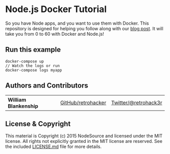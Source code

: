 Node.js Docker Tutorial
===============

So you have Node apps, and you want to use them with Docker. This repository is designed for helping you follow along with our [blog post](https://nodesource.com/blog/dockerizing-your-nodejs-applications/). It will take you from 0 to 60 with Docker and Node.js!

## Run this example

```
docker-compose up
// Watch the logs or run
docker-compose logs myapp

```

## Authors and Contributors

<table><tbody>
<tr><th align="left">William Blankenship</th><td><a href="https://github.com/hughsk">GitHub/retrohacker</a></td><td><a href="http://twitter.com/retrohack3r">Twitter/@retrohack3r</a></td></tr>
</tbody></table>

## License & Copyright

This material is Copyright (c) 2015 NodeSource and licensed under the MIT license. All rights not explicitly granted in the MIT license are reserved. See the included [LICENSE.md](./LICENSE.md) file for more details.
